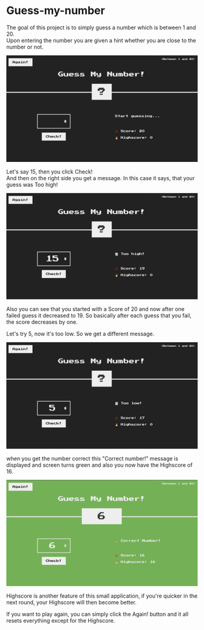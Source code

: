 # Guess-my-number

The goal of this project is to simply guess a number which is between 1 and 20. <br>
Upon entering the number you are given a hint whether you are close to the number or not.

![webpage](webpage.png)

Let's say 15, then you click Check!<br>
And then on the right side you get a message. In this case it says, that your guess was Too high!

![toohigh](toohigh.png)

Also you can see that you started with a Score of 20 and now after one failed guess it decreased to 19.
So basically after each guess that you fail, the score decreases by one.

Let's try 5, now it's too low. So we get a different message.

![toolow](toolow.png)

when you get the number correct this "Correct number!" message is displayed and screen turns green
and also you now have the Highscore of 16.

![correct](correctanswer.png)

Highscore is another feature of this small application, if you're quicker in the next round,
your Highscore will then become better.<br>

If you want to play again, you can simply click the Again! button and it all resets everything except for the Highscore.
